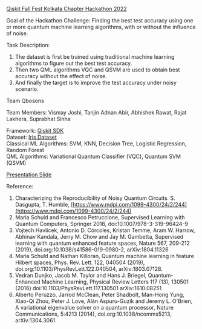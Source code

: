 [Qiskit Fall Fest Kolkata Chapter Hackathon 2022](https://qiskit.org/events/fall-fest/)  

Goal of the Hackathon Challenge: Finding the best test accuracy using one or more quantum machine learning algorithms, with or without the influence of noise.  

Task Description:  
1. The dataset is first be trained using traditional machine learning algorithms to figure out the best test accuracy.  
2. Then two QML algorithms VQC and QSVM are used to obtain best accuracy without the effect of noise.   
3. And finally the target is to improve the test accuracy under noisy scenario.  

Team Qbosons

Team Members: Vismay Joshi, Tanjin Adnan Abir, Abhishek Rawat, Rajat Lakhera, Suprabhat Sinha

Framework: [Qiskit SDK](https://qiskit.org/)  
Dataset: [Iris Dataset](https://archive.ics.uci.edu/ml/datasets/iris)  
Classical ML Algorithms: SVM, KNN, Decision Tree, Logistic Regression, Random Forest  
QML Algorithms: Variational Quantum Classifier (VQC), Quantum SVM (QSVM)  

[Presentation Slide](../blob/main/Qbosons-Qiskit-Fall-Fest-Hackathon.pdf)

Reference:
1. Characterizing the Reproducibility of Noisy Quantum Circuits. S. Dasgupta, T. Humble, [https://www.mdpi.com/1099-4300/24/2/244](https://www.mdpi.com/1099-4300/24/2/244)  
2. Maria Schuld and Francesco Petruccione, Supervised Learning with Quantum Computers, Springer 2018, doi:10.1007/978-3-319-96424-9  
3. Vojtech Havlicek, Antonio D. Córcoles, Kristan Temme, Aram W. Harrow, Abhinav Kandala, Jerry M. Chow and Jay M. Gambetta, Supervised learning with quantum enhanced feature spaces, Nature 567, 209-212 (2019), doi.org:10.1038/s41586-019-0980-2, arXiv:1804.11326  
4. Maria Schuld and Nathan Killoran, Quantum machine learning in feature Hilbert spaces, Phys. Rev. Lett. 122, 040504 (2019), doi.org:10.1103/PhysRevLett.122.040504, arXiv:1803.07128.
5. Vedran Dunjko, Jacob M. Taylor and Hans J. Briegel, Quantum-Enhanced Machine Learning, Physical Review Letters 117 (13), 130501 (2016) doi:10.1103/PhysRevLett.117.130501 arXiv:1610.08251
6. Alberto Peruzzo, Jarrod McClean, Peter Shadbolt, Man-Hong Yung, Xiao-Qi Zhou, Peter J. Love, Alán Aspuru-Guzik and Jeremy L. O'Brien, A variational eigenvalue solver on a quantum processor, Nature Communications, 5:4213 (2014), doi.org:10.1038/ncomms5213, arXiv:1304.3061.
